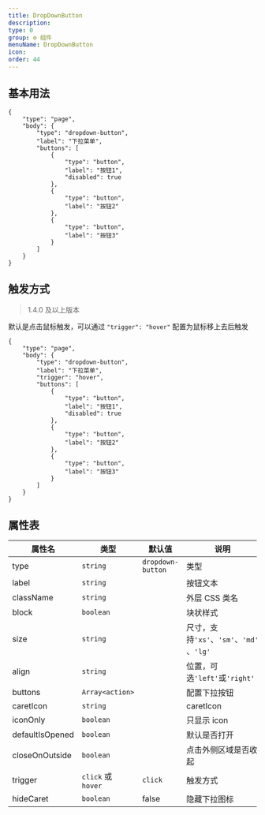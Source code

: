 ```yaml
---
title: DropDownButton
description:
type: 0
group: ⚙ 组件
menuName: DropDownButton
icon:
order: 44
---
```


## 基本用法

```schema
{
    "type": "page",
    "body": {
        "type": "dropdown-button",
        "label": "下拉菜单",
        "buttons": [
            {
                "type": "button",
                "label": "按钮1",
                "disabled": true
            },
            {
                "type": "button",
                "label": "按钮2"
            },
            {
                "type": "button",
                "label": "按钮3"
            }
        ]
    }
}
```

## 触发方式

> 1.4.0 及以上版本

默认是点击鼠标触发，可以通过 `"trigger": "hover"` 配置为鼠标移上去后触发

```schema
{
    "type": "page",
    "body": {
        "type": "dropdown-button",
        "label": "下拉菜单",
        "trigger": "hover",
        "buttons": [
            {
                "type": "button",
                "label": "按钮1",
                "disabled": true
            },
            {
                "type": "button",
                "label": "按钮2"
            },
            {
                "type": "button",
                "label": "按钮3"
            }
        ]
    }
}
```

## 属性表

| 属性名          | 类型               | 默认值            | 说明                                      |
| --------------- | ------------------ | ----------------- | ----------------------------------------- |
| type            | `string`           | `dropdown-button` | 类型                                      |
| label           | `string`           |                   | 按钮文本                                  |
| className       | `string`           |                   | 外层 CSS 类名                             |
| block           | `boolean`          |                   | 块状样式                                  |
| size            | `string`           |                   | 尺寸，支持`'xs'`、`'sm'`、`'md'` 、`'lg'` |
| align           | `string`           |                   | 位置，可选`'left'`或`'right'`             |
| buttons         | `Array<action>`    |                   | 配置下拉按钮                              |
| caretIcon       | `string`           |                   | caretIcon                                 |
| iconOnly        | `boolean`          |                   | 只显示 icon                               |
| defaultIsOpened | `boolean`          |                   | 默认是否打开                              |
| closeOnOutside  | `boolean`          |                   | 点击外侧区域是否收起                      |
| trigger         | `click` 或 `hover` | `click`           | 触发方式                                  |
| hideCaret       | `boolean`          | false             | 隐藏下拉图标                             |
